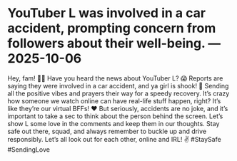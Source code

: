 # YouTuber L was involved in a car accident, prompting concern from followers about their well-being. — 2025-10-06

Hey, fam! 🚗💥 Have you heard the news about YouTuber L? 😱 Reports are saying they were involved in a car accident, and ya girl is shook! 🙏 Sending all the positive vibes and prayers their way for a speedy recovery. It’s crazy how someone we watch online can have real-life stuff happen, right? It’s like they’re our virtual BFFs! ❤️ But seriously, accidents are no joke, and it’s important to take a sec to think about the person behind the screen. Let’s show L some love in the comments and keep them in our thoughts. Stay safe out there, squad, and always remember to buckle up and drive responsibly. Let’s all look out for each other, online and IRL! ✌️ #StaySafe #SendingLove